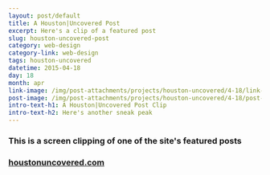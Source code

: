 ```yaml
---
layout: post/default
title: A Houston|Uncovered Post
excerpt: Here's a clip of a featured post
slug: houston-uncovered-post
category: web-design
category-link: web-design
tags: houston-uncovered
datetime: 2015-04-18
day: 18
month: apr
link-image: /img/post-attachments/projects/houston-uncovered/4-18/link-banner@2x.jpg
post-image: /img/post-attachments/projects/houston-uncovered/4-18/post-mockup@2x.jpg
intro-text-h1: A Houston|Uncovered Post Clip
intro-text-h2: Here's another sneak peak
---
```

<div class="row">
<h3>This is a screen clipping of one of the site's featured posts</h3>
</div>
<div class="row">
</div>
<div class="row bottom">
<h3><a href="http://houstonuncovered.com" class="underlined-link" target="_blank">houstonuncovered.com</a></h3>
</div>